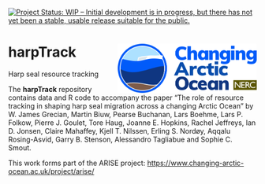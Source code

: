 <!-- README.md is generated from README.Rmd. Please edit that file -->

[![Project Status: WIP – Initial development is in progress, but there
has not yet been a stable, usable release suitable for the
public.](https://www.repostatus.org/badges/latest/wip.svg)](https://www.repostatus.org/#wip)

# harpTrack <img src="nerc.png" align="right" height="100" />

Harp seal resource tracking

The **harpTrack** repository contains data and R code to accompany the
paper “The role of resource tracking in shaping harp seal migration
across a changing Arctic Ocean” by W. James Grecian, Martin Biuw, Pearse
Buchanan, Lars Boehme, Lars P. Folkow, Pierre J. Goulet, Tore Haug,
Joanne E. Hopkins, Rachel Jeffreys, Ian D. Jonsen, Claire Mahaffey,
Kjell T. Nilssen, Erling S. Nordøy, Aqqalu Rosing-Asvid, Garry B.
Stenson, Alessandro Tagliabue and Sophie C. Smout.

This work forms part of the ARISE project:
<https://www.changing-arctic-ocean.ac.uk/project/arise/>
